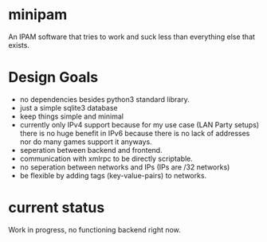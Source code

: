 # minipam
An IPAM software that tries to work and suck less than everything else that exists.

# Design Goals

- no dependencies besides python3 standard library.
- just a simple sqlite3 database
- keep things simple and minimal
- currently only IPv4 support because for my use case (LAN Party setups) there
  is no huge benefit in IPv6 because there is no lack of addresses nor do many
  games support it anyways.
- seperation between backend and frontend.
- communication with xmlrpc to be directly scriptable.
- no seperation between networks and IPs (IPs are /32 networks)
- be flexible by adding tags (key-value-pairs) to networks.

# current status

Work in progress, no functioning backend right now.
